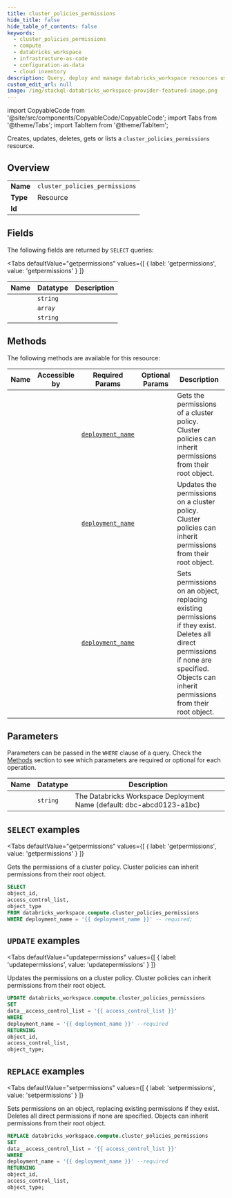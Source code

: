 ```yaml
--- 
title: cluster_policies_permissions
hide_title: false
hide_table_of_contents: false
keywords:
  - cluster_policies_permissions
  - compute
  - databricks_workspace
  - infrastructure-as-code
  - configuration-as-data
  - cloud inventory
description: Query, deploy and manage databricks_workspace resources using SQL
custom_edit_url: null
image: /img/stackql-databricks_workspace-provider-featured-image.png
---
```


import CopyableCode from '@site/src/components/CopyableCode/CopyableCode';
import Tabs from '@theme/Tabs';
import TabItem from '@theme/TabItem';

Creates, updates, deletes, gets or lists a <code>cluster_policies_permissions</code> resource.

## Overview
<table><tbody>
<tr><td><b>Name</b></td><td><code>cluster_policies_permissions</code></td></tr>
<tr><td><b>Type</b></td><td>Resource</td></tr>
<tr><td><b>Id</b></td><td><CopyableCode code="databricks_workspace.compute.cluster_policies_permissions" /></td></tr>
</tbody></table>

## Fields

The following fields are returned by `SELECT` queries:

<Tabs
    defaultValue="getpermissions"
    values={[
        { label: 'getpermissions', value: 'getpermissions' }
    ]}
>
<TabItem value="getpermissions">

<table>
<thead>
    <tr>
    <th>Name</th>
    <th>Datatype</th>
    <th>Description</th>
    </tr>
</thead>
<tbody>
<tr>
    <td><CopyableCode code="object_id" /></td>
    <td><code>string</code></td>
    <td></td>
</tr>
<tr>
    <td><CopyableCode code="access_control_list" /></td>
    <td><code>array</code></td>
    <td></td>
</tr>
<tr>
    <td><CopyableCode code="object_type" /></td>
    <td><code>string</code></td>
    <td></td>
</tr>
</tbody>
</table>
</TabItem>
</Tabs>

## Methods

The following methods are available for this resource:

<table>
<thead>
    <tr>
    <th>Name</th>
    <th>Accessible by</th>
    <th>Required Params</th>
    <th>Optional Params</th>
    <th>Description</th>
    </tr>
</thead>
<tbody>
<tr>
    <td><a href="#getpermissions"><CopyableCode code="getpermissions" /></a></td>
    <td><CopyableCode code="select" /></td>
    <td><a href="#parameter-deployment_name"><code>deployment_name</code></a></td>
    <td></td>
    <td>Gets the permissions of a cluster policy. Cluster policies can inherit permissions from their root object.</td>
</tr>
<tr>
    <td><a href="#updatepermissions"><CopyableCode code="updatepermissions" /></a></td>
    <td><CopyableCode code="update" /></td>
    <td><a href="#parameter-deployment_name"><code>deployment_name</code></a></td>
    <td></td>
    <td>Updates the permissions on a cluster policy. Cluster policies can inherit permissions from their root object.</td>
</tr>
<tr>
    <td><a href="#setpermissions"><CopyableCode code="setpermissions" /></a></td>
    <td><CopyableCode code="replace" /></td>
    <td><a href="#parameter-deployment_name"><code>deployment_name</code></a></td>
    <td></td>
    <td>Sets permissions on an object, replacing existing permissions if they exist. Deletes all direct permissions if none are specified. Objects can inherit permissions from their root object.</td>
</tr>
</tbody>
</table>

## Parameters

Parameters can be passed in the `WHERE` clause of a query. Check the [Methods](#methods) section to see which parameters are required or optional for each operation.

<table>
<thead>
    <tr>
    <th>Name</th>
    <th>Datatype</th>
    <th>Description</th>
    </tr>
</thead>
<tbody>
<tr id="parameter-deployment_name">
    <td><CopyableCode code="deployment_name" /></td>
    <td><code>string</code></td>
    <td>The Databricks Workspace Deployment Name (default: dbc-abcd0123-a1bc)</td>
</tr>
</tbody>
</table>

## `SELECT` examples

<Tabs
    defaultValue="getpermissions"
    values={[
        { label: 'getpermissions', value: 'getpermissions' }
    ]}
>
<TabItem value="getpermissions">

Gets the permissions of a cluster policy. Cluster policies can inherit permissions from their root object.

```sql
SELECT
object_id,
access_control_list,
object_type
FROM databricks_workspace.compute.cluster_policies_permissions
WHERE deployment_name = '{{ deployment_name }}' -- required;
```
</TabItem>
</Tabs>


## `UPDATE` examples

<Tabs
    defaultValue="updatepermissions"
    values={[
        { label: 'updatepermissions', value: 'updatepermissions' }
    ]}
>
<TabItem value="updatepermissions">

Updates the permissions on a cluster policy. Cluster policies can inherit permissions from their root object.

```sql
UPDATE databricks_workspace.compute.cluster_policies_permissions
SET 
data__access_control_list = '{{ access_control_list }}'
WHERE 
deployment_name = '{{ deployment_name }}' --required
RETURNING
object_id,
access_control_list,
object_type;
```
</TabItem>
</Tabs>


## `REPLACE` examples

<Tabs
    defaultValue="setpermissions"
    values={[
        { label: 'setpermissions', value: 'setpermissions' }
    ]}
>
<TabItem value="setpermissions">

Sets permissions on an object, replacing existing permissions if they exist. Deletes all direct permissions if none are specified. Objects can inherit permissions from their root object.

```sql
REPLACE databricks_workspace.compute.cluster_policies_permissions
SET 
data__access_control_list = '{{ access_control_list }}'
WHERE 
deployment_name = '{{ deployment_name }}' --required
RETURNING
object_id,
access_control_list,
object_type;
```
</TabItem>
</Tabs>
